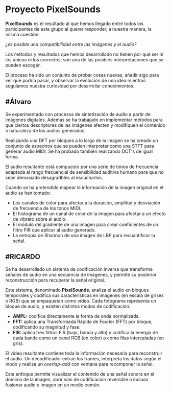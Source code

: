 # Proyecto PixelSounds

**PixelSounds** es el resultado al que hemos llegado entre todos los participantes de este grupo al querer responder, a nuestra manera, la misma cuestión:  

_¿es posible una compatibilidad entre las imágenes y el audio?_

Los métodos y resultados que hemos desarrollado no tienen por qué ser ni los únicos ni los correctos; son una de las posibles interpretaciones que se pueden escoger.

El proceso ha sido un conjunto de probar cosas nuevas, añadir algo para ver qué podría pasar, y observar la evolución de una idea mientras seguíamos nuestra curiosidad por desarrollar conocimientos.

## #Álvaro

Se experimentado con procesos de sintetización de audio a partir de imágenes digitales. Además se ha trabajado en implementar métodos para que ciertos descriptores de las imágenes afecten y modifiquen el contenido o naturaleza de los audios generados.

Realizando una DFT por bloques a lo largo de la imagen se ha creado un conjunto de espectros que se pueden interpretar como una STFT para generar audio MIDI. Se ha probado también realizando DCT's de igual forma.

El audio resultante está compuesto por una serie de tonos de frecuencia adaptada al rango frecuencial de sensibilidad auditiva humano para que no sean demasiado desagradbles al escucharlos.

Cuando se ha pretendido mapear la información de la imagen original en el audio se han tomado:
- Los canales de color para afectar a la duración, amplitud y desviación de frecuencia de los tonos MIDI.
- El histograma de un canal de color de la imagen para afectar a un efecto de vibrato sobre el audio.
- El módulo del gradiente de una imagen para crear coeficientes de un filtro FIR que aplicar al audio generado.
- La entropía de Shannon de una imagen de LBP para recuantificar la señal.

## #RICARDO

Se ha desarrollado un sistema de codificación inversa que transforma señales de audio en una secuencia de imágenes, y permite su posterior reconstrucción para recuperar la señal original.

Este sistema, denominado **PixelSounds**, analiza el audio en bloques temporales y codifica sus características en imágenes (en escala de grises o RGB) que se empaquetan como vídeo. Cada fotograma representa un bloque de audio, y existen distintos modos de codificación:

- **AMPL:** codifica directamente la forma de onda normalizada.
- **FFT:** aplica una Transformada Rápida de Fourier (FFT) por bloque, codificando su magnitud y fase.
- **FIR:** aplica tres filtros FIR (bajo, banda y alto) y codifica la energía de cada banda como un canal RGB (en color) o como filas intercaladas (en gris).

El vídeo resultante contiene toda la información necesaria para reconstruir el audio. Un decodificador extrae los frames, interpreta los datos según el modo y realiza un *overlap-add* con ventana para recomponer la señal.

Este enfoque permite visualizar el contenido de una señal sonora en el dominio de la imagen, abrir vías de codificación reversible o incluso fusionar audio e imagen en un medio común.